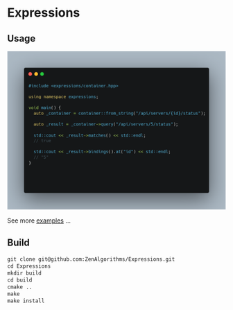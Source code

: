 # Expressions

## Usage

![Something to understand how works ...](about.png)

See more [examples](https://github.com/ZenAlgorithms/Expressions/blob/master/tests/implementation_test.cc) ...

## Build

```shell
git clone git@github.com:ZenAlgorithms/Expressions.git
cd Expressions
mkdir build
cd build
cmake ..
make
make install
```